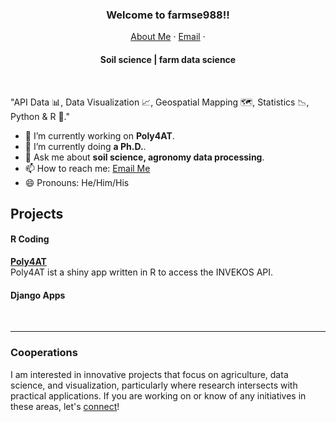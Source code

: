 <p align="center">
  <h3 align="center">Welcome to farmse988!!</h3>
</p>
<p align="center">
    <a href="">About Me</a>
    ·
    <a href="mailto:poly4AT@gmail.com">Email</a>
    ·
    
</p>
<p align="center">
  <h4 align="center"> Soil science | 
farm data science</h4>
</p>

<br/>

"API Data 📊, Data Visualization 📈, Geospatial Mapping 🗺️, Statistics 📉, Python & R 🐍."

- 🔭 I’m currently working on **Poly4AT**.
- 🌱 I’m currently doing **a Ph.D.**.
- 💬 Ask me about **soil science, agronomy data processing**.
- 📫 How to reach me: [Email Me](mailto:poly4AT@gmail.com)
- 😄 Pronouns: He/Him/His
<!-- - 🤔 I’m looking for experts with database and APIs for developing a national farmdata base**. -->

## Projects
#### R Coding
[**Poly4AT**]([https://github.com/farmse988/Poly4AT]) <br />Poly4AT ist a shiny app written in R to access the INVEKOS API.
<br />


#### Django Apps

<br />



<hr/>

### Cooperations

I am interested in innovative projects that focus on agriculture, data science, and visualization, particularly where research intersects with practical applications. If you are working on or know of any initiatives in these areas, let's [connect](mailto:poly4AT@gmail.com)!

